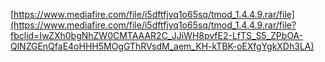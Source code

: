 [https://www.mediafire.com/file/i5dftfjvq1o65sq/tmod_1.4.4.9.rar/file](https://www.mediafire.com/file/i5dftfjvq1o65sq/tmod_1.4.4.9.rar/file?fbclid=IwZXh0bgNhZW0CMTAAAR2C_JJiWH8pvfE2-LfTS_S5_ZPbOA-QlNZGEnQfaE4oHHH5MOgGThRVsdM_aem_KH-kTBK-oEXfgYgkXDh3LA) 